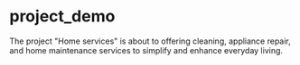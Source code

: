 # project_demo
The project "Home services" is about to offering cleaning, appliance repair, and home maintenance services to simplify and enhance everyday living.
